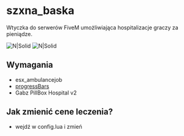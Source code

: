 # szxna_baska
Wtyczka do serwerów FiveM umożliwiająca hospitalizacje graczy za pieniądze.

![N|Solid](https://cdn.discordapp.com/attachments/806845910474686467/952194058070163506/unknown.png)
![N|Solid](https://cdn.discordapp.com/attachments/806845910474686467/952194106807947355/unknown.png)

## Wymagania

- esx_ambulancejob
- [progressBars](https://forum.cfx.re/t/release-progress-bars-1-0-standalone/526287)
- Gabz PillBox Hospital v2

## Jak zmienić cene leczenia?

- wejdź w config.lua i zmień
